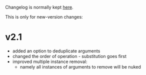 Changelog is normally kept [here](https://github.com/Dronehub/interceptor/releases).

This is only for new-version changes:

# v2.1

* added an option to deduplicate arguments
* changed the order of operation - substitution goes first
* improved multiple instance removal:
    * namely all instances of arguments to remove will be nuked

